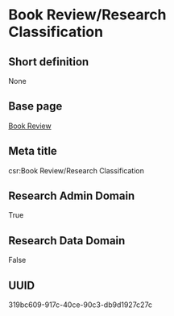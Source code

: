 # Book Review/Research Classification
## Short definition
None
## Base page
[Book Review](../../Objects/Book%20Review.md)
## Meta title
csr:Book Review/Research Classification
## Research Admin Domain
True
## Research Data Domain
False
## UUID
319bc609-917c-40ce-90c3-db9d1927c27c

